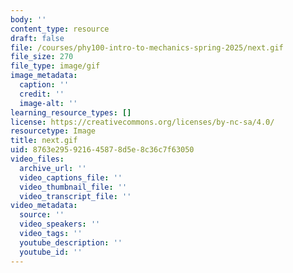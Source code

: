 ```yaml
---
body: ''
content_type: resource
draft: false
file: /courses/phy100-intro-to-mechanics-spring-2025/next.gif
file_size: 270
file_type: image/gif
image_metadata:
  caption: ''
  credit: ''
  image-alt: ''
learning_resource_types: []
license: https://creativecommons.org/licenses/by-nc-sa/4.0/
resourcetype: Image
title: next.gif
uid: 8763e295-9216-4587-8d5e-8c36c7f63050
video_files:
  archive_url: ''
  video_captions_file: ''
  video_thumbnail_file: ''
  video_transcript_file: ''
video_metadata:
  source: ''
  video_speakers: ''
  video_tags: ''
  youtube_description: ''
  youtube_id: ''
---
```

